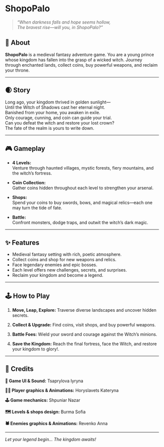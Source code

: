 # ShopoPalo

> *“When darkness falls and hope seems hollow,  
> The bravest rise—will you, in ShopoPalo?”*

## 🏰 About

**ShopoPalo** is a medieval fantasy adventure game. You are a young prince whose kingdom has fallen into the grasp of a wicked witch. Journey through enchanted lands, collect coins, buy powerful weapons, and reclaim your throne.

---

## 🌒 Story

Long ago, your kingdom thrived in golden sunlight—  
Until the Witch of Shadows cast her eternal night.  
Banished from your home, you awaken in exile.  
Only courage, cunning, and coin can guide your trial.  
Can you defeat the witch and restore your lost crown?  
The fate of the realm is yours to write down.

---

## 🎮 Gameplay

- **4 Levels:**  
  Venture through haunted villages, mystic forests, fiery mountains, and the witch’s fortress.

- **Coin Collection:**  
  Gather coins hidden throughout each level to strengthen your arsenal.

- **Shops:**  
  Spend your coins to buy swords, bows, and magical relics—each one may turn the tide of fate.

- **Battle:**  
  Confront monsters, dodge traps, and outwit the witch’s dark magic.

---

## ✨ Features

- Medieval fantasy setting with rich, poetic atmosphere.
- Collect coins and shop for new weapons and relics.
- Face legendary enemies and epic bosses.
- Each level offers new challenges, secrets, and surprises.
- Reclaim your kingdom and become a legend.

---

## 🕹️ How to Play

1. **Move, Leap, Explore:** Traverse diverse landscapes and uncover hidden secrets.

2. **Collect & Upgrade:** Find coins, visit shops, and buy powerful weapons.

3. **Battle Foes:** Wield your sword and courage against the Witch’s minions.

4. **Save the Kingdom:** Reach the final fortress, face the Witch, and restore your kingdom to glory!.

---

## 📜 Credits

**🎼 Game UI & Sound:** Tsaprylova Iyryna

**🤴🏽 Player graphics & Animations:** Horyslavets Kateryna

**🕹️ Game mechanics:** Shpuniar Nazar

**🗺 Levels & shops design:** Burma Sofia

**🕷 Enemies graphics & Animations:** Revenko Anna



---

*Let your legend begin… The kingdom awaits!*
